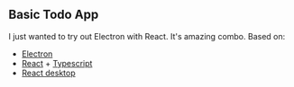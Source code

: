 ## Basic Todo App

I just wanted to try out Electron with React. It's amazing combo.
Based on:

 - [Electron](https://electronjs.org/)
 - [React](https://reactjs.org/) + [Typescript](https://www.typescriptlang.org/)
 - [React desktop](https://reactdesktop.js.org/)
